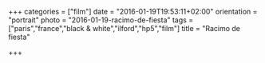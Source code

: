 +++
categories = ["film"]
date = "2016-01-19T19:53:11+02:00"
orientation = "portrait"
photo = "2016-01-19-racimo-de-fiesta"
tags = ["paris","france","black & white","ilford","hp5","film"]
title = "Racimo de fiesta"

+++
